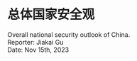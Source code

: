 # 总体国家安全观

<span px-2 py-1 rounded text-gray-300>
    Overall national security outlook of China.
</span>

<div abs-br mb-20 mr-15 flex gap-2 text-sm text-left>
    Reporter: Jiakai Gu <br />
    Date: Nov 15th, 2023 <br />
</div>